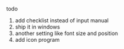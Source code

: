 todo
1. add checklist instead of input manual
2. ship it in windows
3. another setting like font size and position
4. add icon program